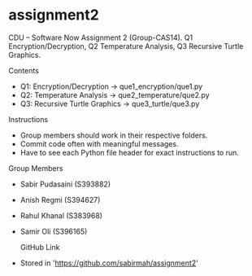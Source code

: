 # assignment2
CDU – Software Now Assignment 2 (Group-CAS14).
Q1 Encryption/Decryption,
Q2 Temperature Analysis, 
Q3 Recursive Turtle Graphics. 

Contents
- Q1: Encryption/Decryption → que1_encryption/que1.py
- Q2: Temperature Analysis → que2_temperature/que2.py
- Q3: Recursive Turtle Graphics → que3_turtle/que3.py

Instructions
- Group members should work in their respective folders.  
- Commit code often with meaningful messages.  
- Have to see each Python file header for exact instructions to run.

Group Members
- Sabir Pudasaini (S393882)  
- Anish Regmi (S394627)  
- Rahul Khanal (S383968)
- Samir Oli (S396165)

  GitHub Link
- Stored in 'https://github.com/sabirmah/assignment2'
